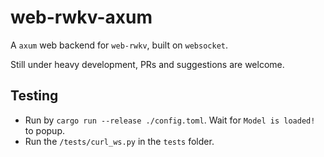 # web-rwkv-axum

A `axum` web backend for `web-rwkv`, built on `websocket`.

Still under heavy development, PRs and suggestions are welcome.

## Testing

- Run by `cargo run --release ./config.toml`. Wait for `Model is loaded!` to popup.
- Run the `/tests/curl_ws.py` in the `tests` folder.

